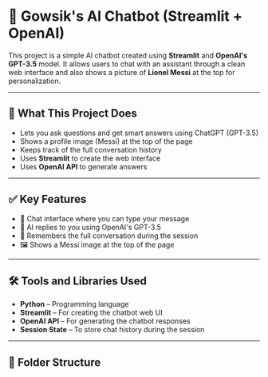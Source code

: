 # 💬 Gowsik's AI Chatbot (Streamlit + OpenAI)

This project is a simple AI chatbot created using **Streamlit** and **OpenAI's GPT-3.5** model. It allows users to chat with an assistant through a clean web interface and also shows a picture of **Lionel Messi** at the top for personalization.

---

## 📖 What This Project Does

- Lets you ask questions and get smart answers using ChatGPT (GPT-3.5)
- Shows a profile image (Messi) at the top of the page
- Keeps track of the full conversation history
- Uses **Streamlit** to create the web interface
- Uses **OpenAI API** to generate answers

---

## ✅ Key Features

- 💬 Chat interface where you can type your message
- 🧠 AI replies to you using OpenAI's GPT-3.5
- 💾 Remembers the full conversation during the session
- 🖼️ Shows a Messi image at the top of the page

---

## 🛠️ Tools and Libraries Used

- **Python** – Programming language
- **Streamlit** – For creating the chatbot web UI
- **OpenAI API** – For generating the chatbot responses
- **Session State** – To store chat history during the session

---

## 📂 Folder Structure

